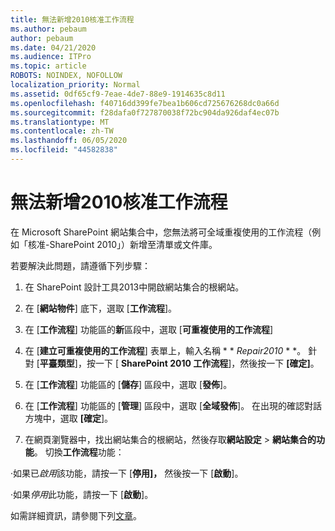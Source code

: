 ```yaml
---
title: 無法新增2010核准工作流程
ms.author: pebaum
author: pebaum
ms.date: 04/21/2020
ms.audience: ITPro
ms.topic: article
ROBOTS: NOINDEX, NOFOLLOW
localization_priority: Normal
ms.assetid: 0df65cf9-7eae-4de7-88e9-1914635c8d11
ms.openlocfilehash: f40716dd399fe7bea1b606cd725676268dc0a66d
ms.sourcegitcommit: f28dafa0f727870038f72bc904da926daf4ec07b
ms.translationtype: MT
ms.contentlocale: zh-TW
ms.lasthandoff: 06/05/2020
ms.locfileid: "44582838"
---
```

# <a name="unable-to-add-2010-approval-workflow"></a>無法新增2010核准工作流程

在 Microsoft SharePoint 網站集合中，您無法將可全域重複使用的工作流程（例如「核准-SharePoint 2010」）新增至清單或文件庫。
  
若要解決此問題，請遵循下列步驟： 
  
1. 在 SharePoint 設計工具2013中開啟網站集合的根網站。
  
2. 在 [**網站物件**] 底下，選取 [**工作流程**]。 
  
3. 在 [**工作流程**] 功能區的**新**區段中，選取 [**可重複使用的工作流程**] 
  
4. 在 [**建立可重複使用的工作流程**] 表單上，輸入名稱 * * *Repair2010* * *。 針對 [**平臺類型**]，按一下 [ **SharePoint 2010 工作流程**]，然後按一下 **[確定]**。 
  
1. 在 [**工作流程**] 功能區的 [**儲存**] 區段中，選取 [**發佈**]。 
  
2. 在 [**工作流程**] 功能區的 [**管理**] 區段中，選取 [**全域發佈**]。 在出現的確認對話方塊中，選取 **[確定**]。 
  
3. 在網頁瀏覽器中，找出網站集合的根網站，然後存取**網站設定** \> **網站集合的功能**。 切換**工作流程**功能： 
  
·如果已*啟用*該功能，請按一下 [**停用]，** 然後按一下 [**啟動**]。 
  
·如果*停用*此功能，請按一下 [**啟動**]。 
  
如需詳細資訊，請參閱下列[文章](https://go.microsoft.com/fwlink/?linkid=2047770&amp;clcid=0x409)。
  

